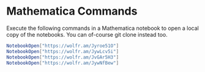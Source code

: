 # Mathematica Commands
Execute the following commands in a Mathematica notebook to open a local copy of the notebooks.
You can of-course git clone instead too.
```mathematica
NotebookOpen["https://wolfr.am/Jyroe51O"]
NotebookOpen["https://wolfr.am/JywLcv5i"]
NotebookOpen["https://wolfr.am/JvGAr5H3"]
NotebookOpen["https://wolfr.am/JywNfBew"]
```
